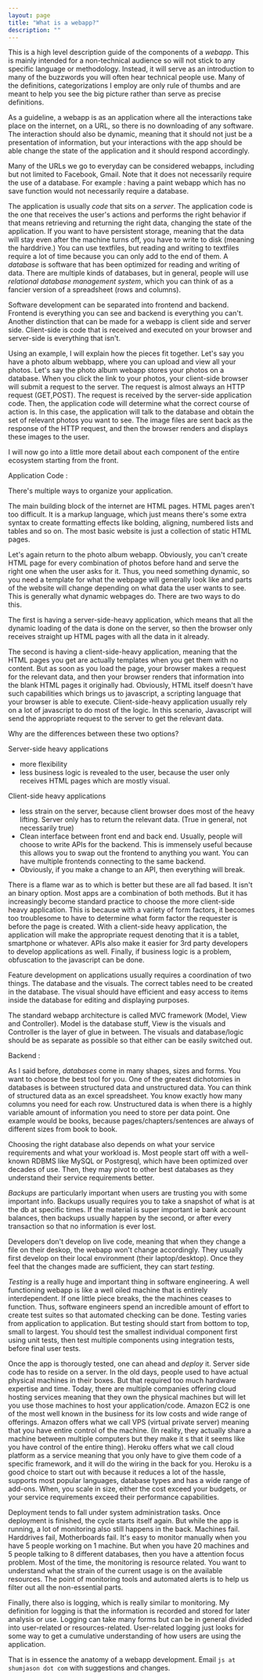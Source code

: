 ```yaml
---
layout: page
title: "What is a webapp?"
description: ""
---
```


This is a high level description guide of the components of a *webapp*. This is mainly intended for a non-technical audience so will not stick to any specific language or methodology. Instead, it will serve as an introduction to many of the buzzwords you will often hear technical people use. Many of the definitions, categorizations I employ are only rule of thumbs and are meant to help you see the big picture rather than serve as precise definitions. 

As a guideline, a webapp is as an application where all the interactions take place on the internet, on a URL, so there is no downloading of any software. The interaction should also be dynamic, meaning that it should not just be a presentation of information, but your interactions with the app should be able change the state of the application and it should respond accordingly.

Many of the URLs we go to everyday can be considered webapps, including but not limited to Facebook, Gmail. Note that it does not necessarily require the use of a database. For example : having a paint webapp which has no save function would not necessarily require a database. 

The application is usually *code* that sits on a *server*. The application code is the one that receives the user's actions and performs the right behavior if that means retrieving and returning the right data, changing the state of the application. If you want to have persistent storage, meaning that the data will stay even after the machine turns off, you have to write to disk (meaning the harddrive.) You can use textfiles, but reading and writing to textfiles require a lot of time because you can only add to the end of them. A *database* is software that has been optimized for reading and writing of data. There are multiple kinds of databases, but in general, people will use *relational database management system*, which you can think of as a fancier version of a spreadsheet (rows and columns).

Software development can be separated into frontend and backend. Frontend is everything you can see and backend is everything you can't. Another distinction that can be made for a webapp is client side and server side. Client-side is code that is received and executed on your browser and server-side is everything that isn't. 

Using an example, I will explain how the pieces fit together. Let's say you have a photo album webbapp, where you can upload and view all your photos. Let's say the photo album webapp stores your photos on a database. When you click the link to your photos, your client-side browser will submit a request to the server. The request is almost always an HTTP request (GET,POST). The request is received by the server-side application code. Then, the application code will determine what the correct course of action is. In this case, the application will talk to the database and obtain the set of relevant photos you want to see. The image files are sent back as the response of the HTTP request, and then the browser renders and displays these images to the user.

I will now go into a little more detail about each component of the entire ecosystem starting from the front.

Application Code :

There's multiple ways to organize your application.

The main building block of the internet are HTML pages. HTML pages aren't too difficult. It is a markup language, which just means there's some extra syntax to create formatting effects like bolding, aligning, numbered lists and tables and so on. The most basic website is just a collection of static HTML pages. 

Let's again return to the photo album webapp. Obviously, you can't create HTML page for every combination of photos before hand and serve the right one when the user asks for it. Thus, you need something dynamic, so you need a template for what the webpage will generally look like and parts of the website will change depending on what data the user wants to see. This is generally what dynamic webpages do. There are two ways to do this.

The first is having a server-side-heavy application, which means that all the dynamic loading of the data is done on the server, so then the browser only receives straight up HTML pages with all the data in it already.

The second is having a client-side-heavy application, meaning that the HTML pages you get are actually templates when you get them with no content. But as soon as you load the page, your browser makes a request for the relevant data, and then your browser renders that information into the blank HTML pages it originally had. Obviously, HTML itself doesn't have such capabilities which brings us to javascript, a scripting language that your browser is able to execute. Client-side-heavy application usually rely on a lot of javascript to do most of the logic. In this scenario, Javascript will send the appropriate request to the server to get the relevant data.

Why are the differences between these two options? 

Server-side heavy applications
* more flexibility
* less business logic is revealed to the user, because the user only receives HTML pages which are mostly visual. 

Client-side heavy applications
* less strain on the server, because client browser does most of the heavy lifting. Server only has to return the relevant data. (True in general, not necessarily true)
* Clean interface between front end and back end. Usually, people will choose to write APIs for the backend. This is immensely useful because this allows you to swap out the frontend to anything you want. You can have multiple frontends connecting to the same backend. 
* Obviously, if you make a change to an API, then everything will break.

There is a flame war as to which is better but these are all fad based. It isn't an binary option. Most apps are a combination of both methods. But it has increasingly become standard practice to choose the more client-side heavy application. This is because with a variety of form factors, it becomes too troublesome to have to determine what form factor the requester is before the page is created. With a client-side heavy application, the application will make the appropriate request denoting that it is a tablet, smartphone or whatever. 
APIs also make it easier for 3rd party developers to develop applications as well. Finally, if business logic is a problem, obfuscation to the javascript can be done.

Feature development on applications usually requires a coordination of two things. The database and the visuals. The correct tables need to be created in the database. The visual should have efficient and easy access to items inside the database for editing and displaying purposes.

The standard webapp architecture is called MVC framework (Model, View and Controller). Model is the database stuff, View is the visuals and Controller is the layer of glue in between. The visuals and database/logic should be as separate as possible so that either can be easily switched out. 

Backend :

As I said before, *databases* come in many shapes, sizes and forms. You want to choose the best tool for you. One of the greatest dichotomies in databases is between structured data and unstructured data. You can think of structured data as an excel spreadsheet. You know exactly how many columns you need for each row. Unstructured data is when there is a highly variable amount of information you need to store per data point. One example would be books, because pages/chapters/sentences are always of different sizes from book to book. 

Choosing the right database also depends on what your service requirements and what your workload is. Most people start off with a well-known RDBMS like MySQL or Postgresql, which have been optimized over decades of use. Then, they may pivot to other best databases as they understand their service requirements better. 

*Backups* are particularly important when users are trusting you with some important info. Backups usually requires you to take a snapshot of what is at the db at specific times. If the material is super important ie bank account balances, then backups usually happen by the second, or after every transaction so that no information is ever lost.

Developers don't develop on live code, meaning that when they change a file on their deskop, the webapp won't change accordingly. They usually first develop on their local environment (their laptop/desktop). Once they feel that the changes made are sufficient, they can start *testing*.

*Testing* is a really huge and important thing in software engineering. A well functioning webapp is like a well oiled machine that is entirely interdependent. If one little piece breaks, the the machines ceases to function. Thus, software engineers spend an incredible amount of effort to create test suites so that automated checking can be done. Testing varies from application to application. But testing should start from bottom to top, small to largest. You should test the smallest individual component first using unit tests, then test multiple components using integration tests, before final user tests. 

Once the app is thorougly tested, one can ahead and *deploy* it. Server side code has to reside on a server. In the old days, people used to have actual physical machines in their boxes. But that required too much hardware expertise and time. Today, there are multiple companies offering cloud hosting services meaning that they own the physical machines but will let you use those machines to host your application/code. Amazon EC2 is one of the most well known in the business for its low costs and wide range of offerings. Amazon offers what we call VPS (virtual private server) meaning that you have entire control of the machine. (In reality, they actually share a machine between multiple computers but they make it s that it seems like you have control of the entire thing). Heroku offers what we call cloud platform as a service meaning that you only have to give them code of a specific framework, and it will do the wiring in the back for you. Heroku is a good choice to start out with because it reduces a lot of the hassle, supports most popular languages, database types and has a wide range of add-ons. When, you scale in size, either the cost exceed your budgets, or your service requirements exceed their performance capabilities. 

Deployment tends to fall under system administration tasks. Once deployment is finished, the cycle starts itself again. But while the app is running, a lot of monitoring also still happens in the back. Machines fail. Harddrives fail, Motherboards fail. It's easy to monitor manually when you have 5 people working on 1 machine. But when you have 20 machines and 5 people talking to 8 different databases, then you have a attention focus problem. Most of the time, the monitoring is resource related. You want to understand what the strain of the current usage is on the available resources. The point of monitoring tools and automated alerts is to help us filter out all the non-essential parts. 

Finally, there also is logging, which is really similar to monitoring. My definition for logging is that the information is recorded and stored for later analysis or use. Logging can take many forms but can be in general divided into user-related or resources-related. User-related logging just looks for some way to get a cumulative understanding of how users are using the application. 

That is in essence the anatomy of a webapp development. Email `js at shumjason dot com` with suggestions and changes.  
